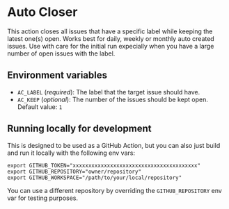 # Auto Closer

This action closes all issues that have a specific label while keeping the latest one(s) open. Works best for daily, weekly or monthly auto created issues. Use with care for the initial run expecially when you have a large number of open issues with the label.

## Environment variables

- `AC_LABEL` (*required*): The label that the target issue should have.
- `AC_KEEP` (*optional*): The number of the issues should be kept open. Default value: `1`

## Running locally for development

This is designed to be used as a GitHub Action, but you can also just build and run it locally with the following env vars:

```
export GITHUB_TOKEN="xxxxxxxxxxxxxxxxxxxxxxxxxxxxxxxxxxxxxxxx"
export GITHUB_REPOSITORY="owner/repository"
export GITHUB_WORKSPACE="/path/to/your/local/repository"
```

You can use a different repository by overriding the `GITHUB_REPOSITORY` env var for testing purposes.